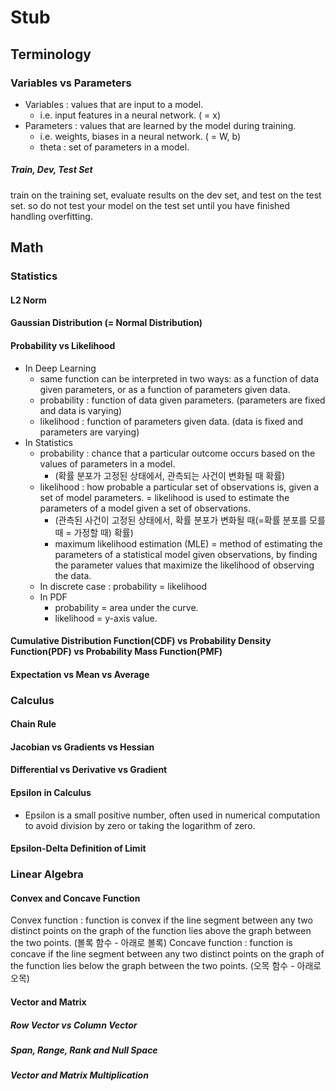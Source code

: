 # Stub

## Terminology
### Variables vs Parameters
- Variables : values that are input to a model.
  - i.e. input features in a neural network. ( = x)
- Parameters : values that are learned by the model during training.
  - i.e. weights, biases in a neural network. ( = W, b) 
  - theta : set of parameters in a model.

##### Train, Dev, Test Set
train on the training set, evaluate results on the dev set, and test on the test set.
so do not test your model on the test set until you have finished handling overfitting.

## Math
### Statistics
#### L2 Norm
#### Gaussian Distribution (= Normal Distribution)
#### Probability vs Likelihood
- In Deep Learning
  - same function can be interpreted in two ways: as a function of data given parameters, or as a function of parameters given data. 
  - probability : function of data given parameters. (parameters are fixed and data is varying)
  - likelihood : function of parameters given data. (data is fixed and parameters are varying)
- In Statistics
  - probability : chance that a particular outcome occurs based on the values of parameters in a model. 
    - (확률 분포가 고정된 상태에서, 관측되는 사건이 변화될 때 확률)
  - likelihood : how probable a particular set of observations is, given a set of model parameters. = likelihood is used to estimate the parameters of a model given a set of observations.
    - (관측된 사건이 고정된 상태에서, 확률 분포가 변화될 때(=확률 분포를 모를 때 = 가정할 때) 확률)
    - maximum likelihood estimation (MLE) = method of estimating the parameters of a statistical model given observations, by finding the parameter values that maximize the likelihood of observing the data.
  - In discrete case : probability = likelihood
  - In PDF
    - probability = area under the curve.
    - likelihood = y-axis value.


#### Cumulative Distribution Function(CDF) vs Probability Density Function(PDF) vs Probability Mass Function(PMF)
#### Expectation vs Mean vs Average

### Calculus
#### Chain Rule
#### Jacobian vs Gradients vs Hessian
#### Differential vs Derivative vs Gradient
#### Epsilon in Calculus
- Epsilon is a small positive number, often used in numerical computation to avoid division by zero or taking the logarithm of zero.
#### Epsilon-Delta Definition of Limit


### Linear Algebra
#### Convex and Concave Function
Convex function : function is convex if the line segment between any two distinct points on the graph of the function lies above the graph between the two points. (볼록 함수 - 아래로 볼록)
Concave function : function is concave if the line segment between any two distinct points on the graph of the function lies below the graph between the two points. (오목 함수 - 아래로 오목)
#### Vector and Matrix
##### Row Vector vs Column Vector
##### Span, Range, Rank and Null Space
##### Vector and Matrix Multiplication
